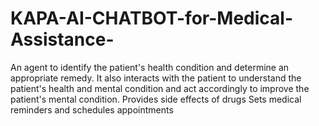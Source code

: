 # KAPA-AI-CHATBOT-for-Medical-Assistance-
An agent to identify the patient's health condition and determine an appropriate remedy. 
It also interacts with the patient to understand the patient's health and mental condition and act accordingly to improve the patient's mental condition.
Provides side effects of drugs
Sets medical reminders and schedules appointments
